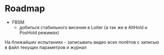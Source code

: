 # Roadmap

* FBSM
    - добиться стабильного висения в Loiter (а так же в AltHold и PosHold режимах)

На ближайших испытаниях
    - записывать видео всех полётов с записью в файл текущих параметров и журнал
